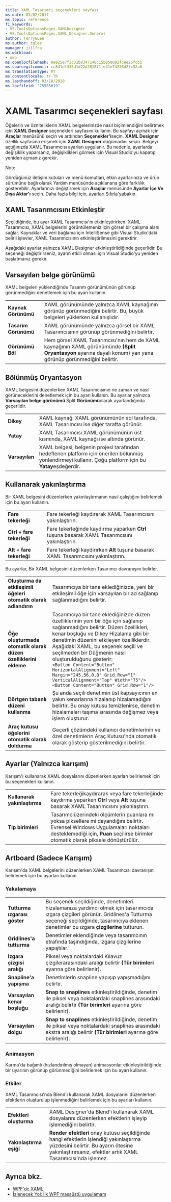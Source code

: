```yaml
---
title: XAML Tasarımcı seçenekleri sayfası
ms.date: 03/02/2017
ms.topic: reference
f1_keywords:
- VS.ToolsOptionsPages.XAMLDesigner
- VS.ToolsOptionsPages.XAML_Designer.General
author: TerryGLee
ms.author: tglee
manager: jillfra
ms.workload:
- uwp
ms.openlocfilehash: 9a925e7f3c31b8347148c15b050692fcee26fcb1
ms.sourcegitcommit: cc841df335d1d22d281871fe41e74238d2fc52a6
ms.translationtype: MT
ms.contentlocale: tr-TR
ms.lasthandoff: 03/18/2020
ms.locfileid: "75585619"
---
```

# <a name="xaml-designer-options-page"></a>XAML Tasarımcı seçenekleri sayfası

Öğelerin ve özniteliklerin XAML belgelerinizde nasıl biçimlendiğini belirtmek için **XAML Designer** seçenekleri sayfasını kullanın. Bu sayfayı açmak için **Araçlar** menüsünü seçin ve ardından **Seçenekler'i**seçin. **XAML Designer** özellik sayfasına erişmek için **XAML Designer** düğümadını seçin. Belgeyi açtığınızda XAML Tasarımcısı ayarları uygulanır. Bu nedenle, ayarlarda değişiklik yaparsanız, değişiklikleri görmek için Visual Studio'yu kapatıp yeniden açmanız gerekir.

> [!NOTE]
> Gördüğünüz iletişim kutuları ve menü komutları, etkin ayarlarınıza ve ürün sürümüne bağlı olarak Yardım menüsünde açıklanana göre farklılık gösterebilir. Ayarlarınızı değiştirmek için **Araçlar** menüsünde **Ayarlar İçe Ve Dışa Aktar'ı** seçin. Daha fazla bilgi [için, ayarları Sıfırla'ya](../environment-settings.md#reset-settings)bakın.

## <a name="enable-xaml-designer"></a>XAML Tasarımcısını Etkinleştir

Seçildiğinde, bu ayar XAML Tasarımcısı'nı etkinleştirirken. XAML Tasarımcısı, XAML belgelerini görüntülemeniz için görsel bir çalışma alanı sağlar. Kaynaklar ve veri bağlama için IntelliSense gibi Visual Studio'daki belirli işlevler, XAML Tasarımcısının etkinleştirilmesini gerektirir.

Aşağıdaki ayarlar yalnızca XAML Designer etkinleştirildiğinde geçerlidir. Bu seçeneği değiştirirseniz, ayarın etkili olması için Visual Studio'yu yeniden başlatmanız gerekir.

## <a name="default-document-view"></a>Varsayılan belge görünümü

XAML belgeleri yüklendiğinde Tasarım görünümünün görünüp görünmediğini denetlemek için bu ayarı kullanın.

|||
|-|-|
|**Kaynak Görünümü**|XAML görünümünde yalnızca XAML kaynağının görünüp görünmediğini belirtir. Bu, büyük belgeleri yüklerken kullanışlıdır.|
|**Tasarım Görünümü**|XAML görünümünde yalnızca görsel bir XAML Tasarımcısının görünüp görünmediğini belirtir.|
|**Görünümü Böl**|Hem görsel XAML Tasarımcısı'nın hem de XAML kaynağının XAML görünümünde **(Split Oryantasyon** ayarına dayalı konum) yan yana görünüp görünmediğini belirtir.|

## <a name="split-orientation"></a>Bölünmüş Oryantasyon

XAML belgesini düzenlerken XAML Tasarımcısının ne zaman ve nasıl görüneceklerini denetlemek için bu ayarı kullanın. Bu ayarlar yalnızca **Varsayılan belge görünümü** Split **Görünümü**olarak ayarlandığında geçerlidir.

|||
|-|-|
|**Dikey**|XAML kaynağı XAML görünümünün sol tarafında, XAML Tasarımcısı ise diğer tarafta görünür.|
|**Yatay**|XAML Tasarımcısı XAML görünümünün üst kısmında, XAML kaynağı ise altında görünür.|
|**Varsayılan**|XAML belgesi, belgenin projesi tarafından hedeflenen platform için önerilen bölünmüş yönlendirmeyi kullanır. Çoğu platform için bu **Yatay**eşdeğerdir.|

## <a name="zoom-by-using"></a>Kullanarak yakınlaştırma

Bir XAML belgesini düzenlerken yakınlaştırmanın nasıl çalıştığını belirlemek için bu ayarı kullanın.

|||
|-|-|
|**Fare tekerleği**|Fare tekerleği kaydırarak XAML Tasarımcısını yakınlaştırın.|
|**Ctrl + fare tekerleği**|Fare tekerleğinde kaydırma yaparken **Ctrl** tuşuna basarak XAML Tasarımcısını yakınlaştırın.|
|**Alt + fare tekerleği**|Fare tekerleği kaydırırken **Alt** tuşuna basarak XAML Tasarımcısını yakınlaştırın.|

Bu ayarlar, Bir XAML belgesini düzenlerken Tasarımcı davranışını belirler.

|||
|-|-|
|**Oluşturma da etkileşimli öğeleri otomatik olarak adlandırın**|Tasarımcıya bir tane eklediğinizde, yeni bir etkileşimli öğe için varsayılan bir ad sağlanıp sağlanmadığını belirtir.|
|**Öğe oluşturmada otomatik olarak düzen özelliklerini ekleme**|Tasarımcıya bir tane eklediğinizde düzen özelliklerinin yeni bir öğe için sağlanıp sağlanmadığını belirtir. Düzen özellikleri, kenar boşluğu ve Dikey Hizalama gibi bir denetimin düzenini etkileyen özelliklerdir. Aşağıdaki XAML, bu seçenek seçili ve seçilmeden bir Düğmenin nasıl oluşturulduğunu gösterir:<br />`<Button Content="Button" HorizontalAlignment="Left" Margin="245,56,0,0" Grid.Row="1" VerticalAlignment="Top" Width="75"/>`<br />`<Button Content="Button" Grid.Row="1"/>`|
|**Dörtgen tabanlı düzeni kullanma**|Şu anda seçili denetimin üst kapsayıcının en yakın kenarlarına hizalanıp hizalamadığını belirtir. Bu onay kutusu temizlenirse, denetim hizalamaları taşıma sırasında değişmez veya işlem oluşturur.|
|**Araç kutusu öğelerini otomatik olarak doldurma**|Geçerli çözümdeki kullanıcı denetimlerinin ve özel denetimlerin Araç Kutusu'nda otomatik olarak gösterip gösterilmediğini belirtir.|

## <a name="settings-blend-only"></a>Ayarlar (Yalnızca karışım)

Karışım'ı kullanarak XAML dosyalarını düzenlerken ayarları belirlemek için bu seçenekleri kullanın.

|||
|-|-|
|**Kullanarak yakınlaştırma**|Fare tekerleğikaydırarak veya fare tekerleğinde kaydırma yaparken **Ctrl** veya **Alt** tuşuna basarak XAML Tasarımcısını yakınlaştırın.|
|**Tip birimleri**|Tasarımcıüzerindeki ölçümlerin puanlara mı yoksa piksellere mi dayandığını belirtir. Evrensel Windows Uygulamaları noktaları desteklemediği için, **Puan** seçilirse birimler otomatik olarak piksele dönüştürülür.|

## <a name="artboard-blend-only"></a>Artboard (Sadece Karışım)

Karışım'da XAML belgelerini düzenlerken XAML Tasarımcısı davranışını belirlemek için bu ayarları kullanın.

### <a name="snapping"></a>Yakalamaya

|||
|-|-|
|**Tutturma ızgarası göster**|Bu seçenek seçildiğinde, denetimleri hizalamanıza yardımcı olmak için tasarımcıda ızgara çizgileri görünür. Gridlines'a Tutturma seçeneği seçildiğinde, tasarımcıya eklenen denetimler bu ızgara **çizgilerine** tutturun.|
|**Gridlines'a tutturma**|Denetimler eklendiğinde veya tasarımcının etrafında taşındığında, ızgara çizgilerine yapıştılar.|
|**Izgara çizgisi aralığı**|Piksel veya noktalardaki Kılavuz çizgilerarasındaki aralığı belirtir **(Tür birimleri** ayarına göre belirlenir).|
|**Snapline'a yapışma**|Denetimlerin snapline yapışıp yapışmadığını belirtir.|
|**Varsayılan kenar boşluğu**|**Snap to snaplines** etkinleştirildiğinde, denetim ile piksel veya noktalardaki snaplines arasındaki aralığı belirtir **(Tür birimleri** ayarına göre belirlenir).|
|**Varsayılan dolgu**|**Snap to snaplines** etkinleştirildiğinde, denetim ile piksel veya noktalardaki snaplines arasındaki ekstra aralığı belirtir **(Tür birimleri** ayarına göre belirlenir).|

### <a name="animation"></a>Animasyon

Karma'da bağımlı (hızlandırılmış olmayan) animasyonlar etkinleştirildiğinde bir uyarının görünüp görünmediğini belirlemek için bu ayarı kullanın.

### <a name="effects"></a>Etkiler

XAML Tasarımcısı'nda Blend'i kullanarak XAML dosyalarını düzenlerken efektlerin oluşturulup işlenmediğini belirlemek için bu ayarları kullanın.

|||
|-|-|
|**Efektleri oluşturma**|XAML Designer'da Blend'i kullanarak XAML dosyalarını düzenlerken efektlerin işleyip işlemediğini belirtir.|
|**Yakınlaştırma eşiği**|**Render efektleri** onay kutusu seçildiğinde hangi efektlerin işlendiği yakınlaştırma yüzdesini belirtir. Bu ayarın ötesine yakınlaştırırsanız, efektler artık XAML Tasarımcısı'nda işlemez.|

## <a name="see-also"></a>Ayrıca bkz.

- [WPF'de XAML](/dotnet/framework/wpf/advanced/xaml-in-wpf)
- [İzlenecek Yol: İlk WPF masaüstü uygulamam](/dotnet/framework/wpf/getting-started/walkthrough-my-first-wpf-desktop-application)

